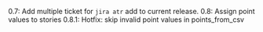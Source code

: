 0.7: Add multiple ticket for `jira atr` add to current release.
0.8: Assign point values to stories
0.8.1: Hotfix: skip invalid point values in points_from_csv

